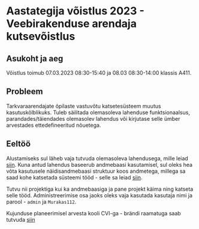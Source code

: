 # Aastategija võistlus 2023 - Veebirakenduse arendaja kutsevõistlus

## Asukoht ja aeg
Võistlus toimub 07.03.2023 08:30-15:40 ja 08.03 08:30-14:00 klassis A411. 

## Probleem

Tarkvaraarendajate õpilaste vastuvõtu katsetesüsteem muutus kasutuskõlblikuks. Tuleb säilitada olemasoleva lahenduse funktsionaalsus, parandades/täiendades olemasolev lahendus või kirjutase selle ümber arvestades ettedefineeritud nõuetega.

## Eeltöö

Alustamiseks sul läheb vaja tutvuda olemasoleva lahendusega, mille leiad [siin](https://github.com/reneesaks/aastategija-2017-II-v2). Kuna antud lahendus baseerub andmebaasi kasutamisel, sul oleks hea võta kasutusele näidisandmebaasi struktuur koos andmetega, millega sa saad kohe katsetada süsteemi tööd - selle sa leiad [siin](https://raw.githubusercontent.com/AnnaKarutina/at2023/master/db.mysql).

Tutvu nii projektiga kui ka andmebaasiga ja pane projekt käima ning katseta selle tööd. Administreerimise osa jaoks oleks vaja kasutada kasutaja nimi ja parool - ```admin``` ja ```Murakas112```.

Kujunduse planeerimisel arvesta kooli CVI-ga - brändi raamatuga saab tutvuda [siin](https://drive.google.com/file/d/1TIZNzCwhzIpC3B0OkwNv7VzX0UyO5MPq/view?usp=sharing)

